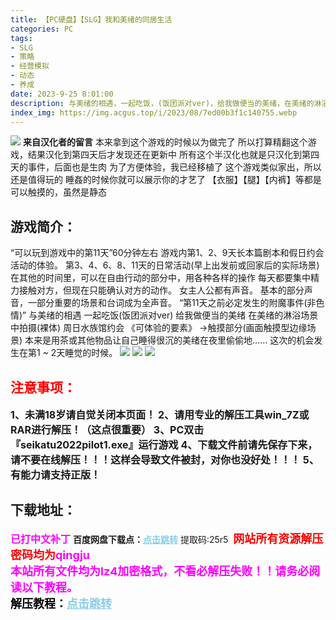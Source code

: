 ```yaml
---
title: 【PC硬盘】【SLG】我和美绪的同居生活
categories: PC
tags:
- SLG
- 策略
- 经营模拟
- 动态
- 养成
date: 2023-9-25 8:01:00
description: 与美绪的相遇，一起吃饭，(饭团派对ver)，给我做便当的美绪，在美绪的淋浴场景中拍摄(裸体)，周日水族馆约会《可体验的要素》→触摸部分(画面触摸型边缘场景)本来是用茶或其他物品让自己睡得很沉的美绪在夜里偷偷地……这次的机会发生在第1 ~ 2天睡觉的时候。
index_img: https://img.acgus.top/i/2023/08/7ed00b3f1c140755.webp
---
```

![](https://img.acgus.top/i/2023/08/7ed00b3f1c140755.webp)
**来自汉化者的留言**
本来拿到这个游戏的时候以为做完了
所以打算精翻这个游戏，结果汉化到第四天后才发现还在更新中
所有这个半汉化也就是只汉化到第四天的事件，后面也是生肉
为了方便体验，我已经移植了
这个游戏类似家出，所以还是值得玩的
睡姦的时候你就可以展示你的才艺了
【衣服】【腿】【内裤】等都是可以触摸的，虽然是静态

## 游戏简介：
“可以玩到游戏中的第11天”60分钟左右
游戏内第1、2、9天长本篇剧本和假日约会活动的体验。
第3、4、6、8、11天的日常活动(早上出发前或回家后的实际场景)
在其他的时间里，可以在自由行动的部分中，用各种各样的操作
每天都要集中精力接触对方，但现在只能确认对方的动作。
女主人公都有声音。
基本的部分声音，一部分重要的场景和台词成为全声音。
“第11天之前必定发生的附魔事件(非色情)”
与美绪的相遇
一起吃饭(饭团派对ver)
给我做便当的美绪
在美绪的淋浴场景中拍摄(裸体)
周日水族馆约会
《可体验的要素》
→触摸部分(画面触摸型边缘场景)
本来是用茶或其他物品让自己睡得很沉的美绪在夜里偷偷地……
这次的机会发生在第1 ~ 2天睡觉的时候。
![](https://img.acgus.top/i/2023/08/233c5349dd082349.webp)
![](https://img.acgus.top/i/2023/08/97e79a0739082353.webp)
![](https://img.acgus.top/i/2023/08/079fb10222082357.webp)




## <font color=#FF0000 >注意事项：</font>
<font size=3><b>1、未满18岁请自觉关闭本页面！
2、请用专业的解压工具win_7Z或RAR进行解压！（这点很重要）
3、PC双击『seikatu2022pilot1.exe』运行游戏
4、下载文件前请先保存下来，请不要在线解压！！！这样会导致文件被封，对你也没好处！！！
5、有能力请支持正版！</b></font>

## 下载地址：
<font color=#FF00FF size=3><b>已打中文补丁</b></font>
<b>百度网盘下载点：</b><a href="https://pan.baidu.com/s/1rswqLVPBeBwdI2fhE7L3vw?pwd=25r5" style="color: #87CEEB;"><b>点击跳转</b></a> 提取码:25r5
<a style="padding: 0" href="https://post.qingju.org/AD/"><img style="max-width:100%" src="https://img.acgus.top/i/2024/07/478f689b8021d8d499ab43d21acf137a.gif" alt=""></a>
<b><font color=#FF0000 size=4>网站所有资源解压密码均为</b></font><b><font color=#FF00FF size=4>qingju</font><font color=#FF0000 ></font></b><br><b><font color=#FF00FF size=4>本站所有文件均为lz4加密格式，不看必解压失败！！请务必阅读以下教程。</b></font><br><b><font color=#000 size=4>解压教程：</b><a href="https://post.qingju.org/tutorial/000/" style="color: #87CEEB;"><b>点击跳转</b></a>
